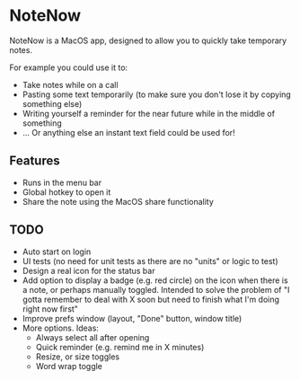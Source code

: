# NoteNow
NoteNow is a MacOS app, designed to allow you to quickly take temporary notes.

For example you could use it to:

* Take notes while on a call
* Pasting some text temporarily (to make sure you don't lose it by copying something else)
* Writing yourself a reminder for the near future while in the middle of something
* ... Or anything else an instant text field could be used for!

## Features
* Runs in the menu bar
* Global hotkey to open it
* Share the note using the MacOS share functionality

## TODO
* Auto start on login
* UI tests (no need for unit tests as there are no "units" or logic to test)
* Design a real icon for the status bar
* Add option to display a badge (e.g. red circle) on the icon when there is a note, or perhaps manually toggled. Intended to solve the problem of "I gotta remember to deal with X soon but need to finish what I'm doing right now first"
* Improve prefs window (layout, "Done" button, window title)
* More options. Ideas:
  * Always select all after opening
  * Quick reminder (e.g. remind me in X minutes)
  * Resize, or size toggles
  * Word wrap toggle
